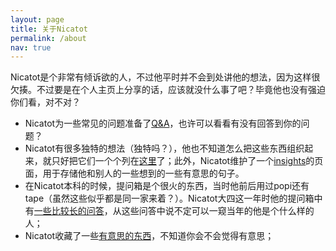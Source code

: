 ```yaml
---
layout: page
title: 关于Nicatot
permalink: /about
nav: true
---
```


Nicatot是个非常有倾诉欲的人，不过他平时并不会到处讲他的想法，因为这样很欠揍。不过要是在个人主页上分享的话，应该就没什么事了吧？毕竟他也没有强迫你们看，对不对？

- Nicatot为一些常见的问题准备了[Q&A](/about/QA)，也许可以看看有没有回答到你的问题？
- Nicatot有很多独特的想法（独特吗？），他也不知道怎么把这些东西组织起来，就只好把它们一个个列在[这里](/about/thoughts)了；此外，Nicatot维护了一个[insights](/about/insights)的页面，用于存储他和别人的一些想到的一些有意思的句子。
- 在Nicatot本科的时候，提问箱是个很火的东西，当时他前后用过popi还有tape（虽然这些似乎都是同一家来着？）。Nicatot大四这一年时他的提问箱中有[一些比较长的问答](/about/tape)，从这些问答中说不定可以一窥当年的他是个什么样的人；
- Nicatot收藏了一些[有意思的东西](/about/share)，不知道你会不会觉得有意思；